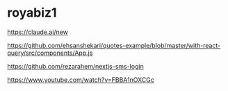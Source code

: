 # royabiz1
 https://claude.ai/new
 
https://github.com/ehsanshekari/quotes-example/blob/master/with-react-query/src/components/App.js

https://github.com/rezarahem/nextjs-sms-login

https://www.youtube.com/watch?v=FBBA1nOXCGc
